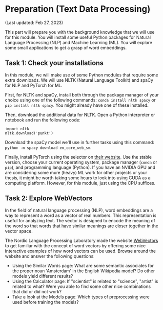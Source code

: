 # Preparation (Text Data Processing)

(Last updated: Feb 27, 2023)

This part will prepare you with the background knowledge that we will use for this module.
You will install some useful Python packages for Natural Language Processing (NLP) and Machine Learning (ML).
You will explore some small applications to get a grasp of word embeddings.


## Task 1: Check your installations

In this module, we will make use of some Python modules that require some extra downloads. We will use NLTK (Natural Language Toolkit) and spaCy for NLP and PyTorch for ML.

First, for NLTK and spaCy, install both through the package manager of your choice using one of the following commands: `conda install nltk spacy` or `pip install nltk spacy`. You might already have one of these installed.

Then, download the additional data for NLTK. Open a Python interpreter or notebook and run the following code:

```
import nltk
nltk.download('punkt')
```

Download the spaCy model we'll use in further tasks using this command: `python -m spacy download en_core_web_sm`.

Finally, install PyTorch using the selector on [their website](https://pytorch.org/get-started/locally/). Use the stable version, choose your current operating system, package manager (`conda` or `pip`), and programming language (Python). If you have an NVIDIA GPU and are considering some more (heavy) ML work for other projects or your thesis, it might be worth taking some hours to look into using CUDA as a computing platform. However, for this module, just using the CPU suffices. 

## Task 2: Explore WebVectors

In the field of natural language processing (NLP), word embeddings are a way to represent a word as a vector of real numbers. This representation is useful for analyzing text. The vector is designed to encode the meaning of the word so that words that have similar meanings are closer together in the vector space.

The Nordic Language Processing Laboratory made the website [WebVectors](http://vectors.nlpl.eu/explore/embeddings/en/) to get familiar with the concept of word vectors by offering some nice interactive examples of how word vectors can be used. Browse around the website and answer the following questions:

- Using the Similar Words page: What are some semantic associates for the proper noun 'Amsterdam' in the English Wikipedia model? Do other models yield different results?
- Using the Calculator page: If "scientist" is related to "science", "artist" is related to what? Were you able to find some other nice combinations that did or did not work?
- Take a look at the Models page: Which types of preprocessing were used before training the models?